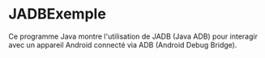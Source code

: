# JADBExemple
Ce programme Java montre l'utilisation de JADB (Java ADB) pour interagir avec un appareil Android connecté via ADB (Android Debug Bridge).
